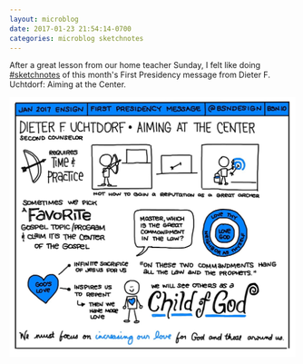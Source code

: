 ```yaml
---
layout: microblog
date: 2017-01-23 21:54:14-0700
categories: microblog sketchnotes
---
```

After a great lesson from our home teacher Sunday, I felt like doing [#sketchnotes](/categories/sketchnotes) of this month's First Presidency message from Dieter F. Uchtdorf: Aiming at the Center.

![Aiming for the Center Sketchnote](/images/microblog/201701232154.jpg)
